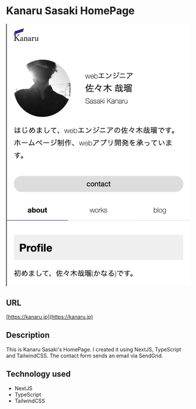 # Kanaru Sasaki HomePage

![screenshot](public/img/screenshot.webp)

## URL

[https://kanaru.jp](https://kanaru.jp)

## Description

This is Kanaru Sasaki's HomePage. I created it using NextJS, TypeScript and TailwindCSS. The contact form sends an email via SendGrid.

## Technology used

- NextJS
- TypeScript
- TailwindCSS
